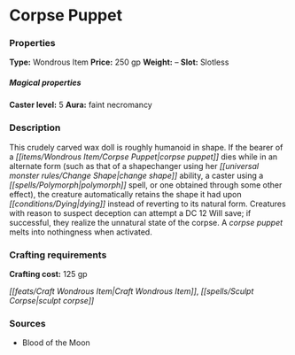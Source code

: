 ﻿---
Title: "Corpse Puppet"
Type: "Wondrous Item"
Price: "250 gp"
Weight: "–"
Slot: "Slotless"
Caster level: "5"
Aura: "faint necromancy"
Description: |
  "This crudely carved wax doll is roughly humanoid in shape. If the bearer of a _corpse puppet_ dies while in an alternate form (such as that of a shapechanger using her change shape ability, a caster using a polymorph spell, or one obtained through some other effect), the creature automatically retains the shape it had upon dying instead of reverting to its natural form. Creatures with reason to suspect deception can attempt a DC 12 Will save; if successful, they realize the unnatural state of the corpse. A _corpse puppet_ melts into nothingness when activated."
Crafting cost: "125 gp"
Sources: "['Blood of the Moon']"
---

# Corpse Puppet

### Properties

**Type:** Wondrous Item **Price:** 250 gp **Weight:** – **Slot:** Slotless

##### Magical properties

**Caster level:** 5 **Aura:** faint necromancy

### Description

This crudely carved wax doll is roughly humanoid in shape. If the bearer of a _[[items/Wondrous Item/Corpse Puppet|corpse puppet]]_ dies while in an alternate form (such as that of a shapechanger using her _[[universal monster rules/Change Shape|change shape]]_ ability, a caster using a _[[spells/Polymorph|polymorph]]_ spell, or one obtained through some other effect), the creature automatically retains the shape it had upon _[[conditions/Dying|dying]]_ instead of reverting to its natural form. Creatures with reason to suspect deception can attempt a DC 12 Will save; if successful, they realize the unnatural state of the corpse. A _corpse puppet_ melts into nothingness when activated.

### Crafting requirements

**Crafting cost:** 125 gp

_[[feats/Craft Wondrous Item|Craft Wondrous Item]]_, _[[spells/Sculpt Corpse|sculpt corpse]]_

### Sources

* Blood of the Moon